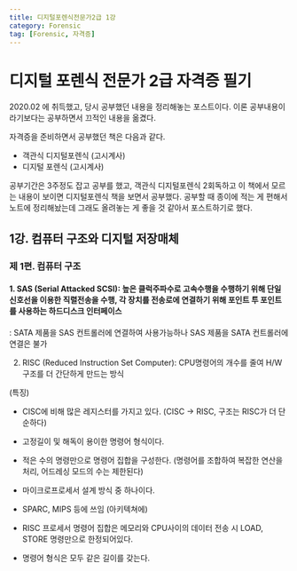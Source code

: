 ```yaml
---
title: 디지털포렌식전문가2급 1강
category: Forensic
tag: [Forensic, 자격증]
---
```


# 디지털 포렌식 전문가 2급 자격증 필기 

2020.02 에 취득했고, 당시 공부했던 내용을 정리해놓는 포스트이다. 이론 공부내용이라기보다는 공부하면서 끄적인 내용을 옮겼다.

자격증을 준비하면서 공부했던 책은 다음과 같다. 

- 객관식 디지털포렌식 (고시계사)
- 디지털 포렌식 (고시계사)

공부기간은 3주정도 잡고 공부를 했고, 객관식 디지털포렌식 2회독하고 이 책에서 모르는 내용이 보이면 디지털포렌식 책을 보면서 공부했다. 
공부할 때 종이에 적는 게 편해서 노트에 정리해놨는데 그래도 올려놓는 게 좋을 것 같아서 포스트하기로 했다. 


## 1강. 컴퓨터 구조와 디지털 저장매체 

### 제 1편. 컴퓨터 구조 

#### 1. SAS (Serial Attacked SCSI): 높은 클럭주파수로 고속수행을 수행하기 위해 단일 신호선을 이용한 직렬전송을 수행, 각 장치를 전송로에 연결하기 위해 포인트 투 포인트를 사용하는 하드디스크 인터페이스
  : SATA 제품을 SAS 컨트롤러에 연결하여 사용가능하나 SAS 제품을 SATA 컨트롤러에 연결은 불가
  
  
2. RISC (Reduced Instruction Set Computer): CPU명령어의 개수를 줄여 H/W 구조를 더 간단하게 만드는 방식

(특징)

- CISC에 비해 많은 레지스터를 가지고 있다. (CISC -> RISC, 구조는 RISC가 더 단순하다)

- 고정길이 및 해독이 용이한 명령어 형식이다. 

- 적은 수의 명령만으로 명령어 집합을 구성한다. (명령어를 조합하여 복잡한 연산을 처리, 어드레싱 모드의 수는 제한된다)

- 마이크로프로세서 설계 방식 중 하나이다. 

- SPARC, MIPS 등에 쓰임 (아키텍쳐에)

- RISC 프로세서 명령어 집합은 메모리와 CPU사이의 데이터 전송 시 LOAD, STORE 명령만으로 한정되어있다.

- 명령어 형식은 모두 같은 길이를 갖는다. 
